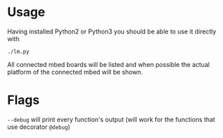 Usage
=========================================================
Having installed Python2 or Python3 you should be able to use it directly with

    ./lm.py

All connected mbed boards will be listed and when possible the
actual platform of the connected mbed will be shown.

Flags
=========================================================

`--debug` will print every function's output (will work for the functions that use decorator `@debug`)